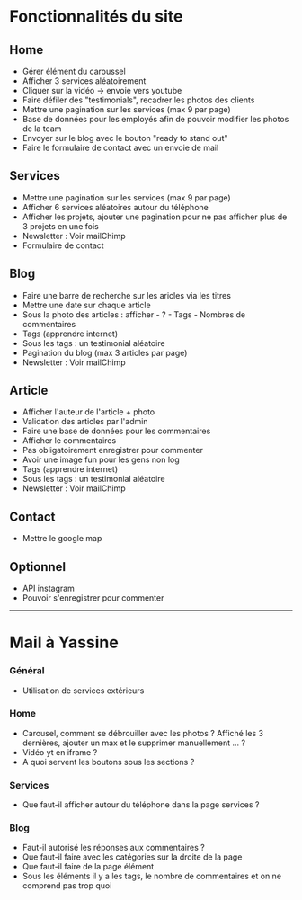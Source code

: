 # Fonctionnalités du site

## Home
- Gérer élément du caroussel
- Afficher 3 services aléatoirement
- Cliquer sur la vidéo -> envoie vers youtube
- Faire défiler des "testimonials", recadrer les photos des clients
- Mettre une pagination sur les services (max 9 par page)
- Base de données pour les employés afin de pouvoir modifier les photos de la team
- Envoyer sur le blog avec le bouton "ready to stand out"
- Faire le formulaire de contact avec un envoie de mail

## Services
- Mettre une pagination sur les services (max 9 par page)
- Afficher 6 services aléatoires autour du téléphone
- Afficher les projets, ajouter une pagination pour ne pas afficher plus de 3 projets en une fois
- Newsletter : Voir mailChimp
- Formulaire de contact

## Blog
- Faire une barre de recherche sur les aricles via les titres
- Mettre une date sur chaque article
- Sous la photo des articles : afficher - ? - Tags - Nombres de commentaires
- Tags (apprendre internet)
- Sous les tags : un testimonial aléatoire
- Pagination du blog (max 3 articles par page)
- Newsletter : Voir mailChimp

## Article
- Afficher l'auteur de l'article + photo
- Validation des articles par l'admin
- Faire une base de données pour les commentaires
- Afficher le commentaires
- Pas obligatoirement enregistrer pour commenter
- Avoir une image fun pour les gens non log
- Tags (apprendre internet)
- Sous les tags : un testimonial aléatoire
- Newsletter : Voir mailChimp

## Contact
- Mettre le google map 

## Optionnel
- API instagram
- Pouvoir s'enregistrer pour commenter 

---
# Mail à Yassine

### Général
- Utilisation de services extérieurs

### Home
- Carousel, comment se débrouiller avec les photos ? Affiché les 3 dernières, ajouter un max et le supprimer manuellement ... ?
- Vidéo yt en iframe ?
- A quoi servent les boutons sous les sections ?


### Services
- Que faut-il afficher autour du téléphone dans la page services ?

### Blog
- Faut-il autorisé les réponses aux commentaires ?
- Que faut-il faire avec les catégories sur la droite de la page
- Que faut-il faire de la page élément
- Sous les éléments il y a les tags, le nombre de commentaires et on ne comprend pas trop quoi